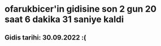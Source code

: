 # ofarukbicer'in gidisine son 2 gun 20 saat 6 dakika 31 saniye kaldi

## Gidis tarihi: 30.09.2022 :(